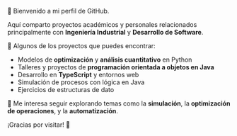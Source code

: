 👋 Bienvenido a mi perfil de GitHub.

Aquí comparto proyectos académicos y personales relacionados principalmente con **Ingeniería Industrial** y **Desarrollo de Software**.

📌 Algunos de los proyectos que puedes encontrar:
- Modelos de **optimización** y **análisis cuantitativo** en Python
- Talleres y proyectos de **programación orientada a objetos en Java**
- Desarrollo en **TypeScript** y entornos web 
- Simulación de procesos con lógica en Java 
- Ejercicios de estructuras de dato

🧠 Me interesa seguir explorando temas como la **simulación**, la **optimización de operaciones**, y la **automatización**.

¡Gracias por visitar! 🚀
